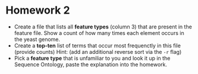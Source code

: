 # Homework 2

- Create a file that lists all **feature types** (column 3) that are present in
  the feature file. Show a count of how many times each element occurs in the
  yeast genome.
- Create a **top-ten** list of terms that occur most frequenctly in this file
  (provide counts)
  Hint: (add an additional reverse sort via the `-r` flag)
- Pick a **feature type** that is unfamiliar to you and look it up in the
  Sequence Ontology, paste the explanation into the homework.
